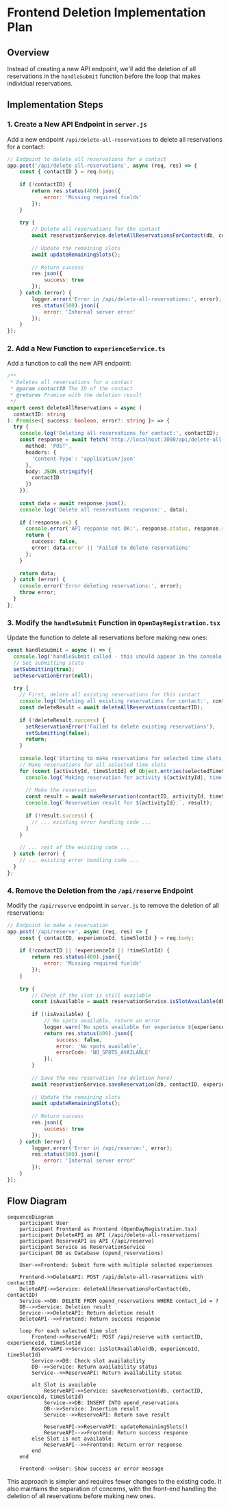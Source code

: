 # Frontend Deletion Implementation Plan

## Overview

Instead of creating a new API endpoint, we'll add the deletion of all reservations in the `handleSubmit` function before the loop that makes individual reservations.

## Implementation Steps

### 1. Create a New API Endpoint in `server.js`

Add a new endpoint `/api/delete-all-reservations` to delete all reservations for a contact:

```javascript
// Endpoint to delete all reservations for a contact
app.post('/api/delete-all-reservations', async (req, res) => {
    const { contactID } = req.body;
    
    if (!contactID) {
        return res.status(400).json({
            error: 'Missing required fields'
        });
    }
    
    try {
        // Delete all reservations for the contact
        await reservationService.deleteAllReservationsForContact(db, contactID);
        
        // Update the remaining slots
        await updateRemainingSlots();
        
        // Return success
        res.json({
            success: true
        });
    } catch (error) {
        logger.error('Error in /api/delete-all-reservations:', error);
        res.status(500).json({
            error: 'Internal server error'
        });
    }
});
```

### 2. Add a New Function to `experienceService.ts`

Add a function to call the new API endpoint:

```typescript
/**
 * Deletes all reservations for a contact
 * @param contactID The ID of the contact
 * @returns Promise with the deletion result
 */
export const deleteAllReservations = async (
  contactID: string
): Promise<{ success: boolean, error?: string }> => {
  try {
    console.log('Deleting all reservations for contact:', contactID);
    const response = await fetch('http://localhost:3000/api/delete-all-reservations', {
      method: 'POST',
      headers: {
        'Content-Type': 'application/json'
      },
      body: JSON.stringify({
        contactID
      })
    });
    
    const data = await response.json();
    console.log('Delete all reservations response:', data);
    
    if (!response.ok) {
      console.error('API response not OK:', response.status, response.statusText, data);
      return {
        success: false,
        error: data.error || 'Failed to delete reservations'
      };
    }
    
    return data;
  } catch (error) {
    console.error('Error deleting reservations:', error);
    throw error;
  }
};
```

### 3. Modify the `handleSubmit` Function in `OpenDayRegistration.tsx`

Update the function to delete all reservations before making new ones:

```typescript
const handleSubmit = async () => {
  console.log('handleSubmit called - this should appear in the console when the submit button is clicked');
  // Set submitting state
  setSubmitting(true);
  setReservationError(null);
  
  try {
    // First, delete all existing reservations for this contact
    console.log('Deleting all existing reservations for contact:', contactID);
    const deleteResult = await deleteAllReservations(contactID);
    
    if (!deleteResult.success) {
      setReservationError('Failed to delete existing reservations');
      setSubmitting(false);
      return;
    }
    
    console.log('Starting to make reservations for selected time slots');
    // Make reservations for all selected time slots
    for (const [activityId, timeSlotId] of Object.entries(selectedTimeSlots)) {
      console.log(`Making reservation for activity ${activityId}, time slot ${timeSlotId}`);
      
      // Make the reservation
      const result = await makeReservation(contactID, activityId, timeSlotId);
      console.log(`Reservation result for ${activityId}:`, result);
      
      if (!result.success) {
        // ... existing error handling code ...
      }
    }
    
    // ... rest of the existing code ...
  } catch (error) {
    // ... existing error handling code ...
  }
};
```

### 4. Remove the Deletion from the `/api/reserve` Endpoint

Modify the `/api/reserve` endpoint in `server.js` to remove the deletion of all reservations:

```javascript
// Endpoint to make a reservation
app.post('/api/reserve', async (req, res) => {
    const { contactID, experienceId, timeSlotId } = req.body;
    
    if (!contactID || !experienceId || !timeSlotId) {
        return res.status(400).json({
            error: 'Missing required fields'
        });
    }
    
    try {
        // Check if the slot is still available
        const isAvailable = await reservationService.isSlotAvailable(db, experienceId, timeSlotId);
        
        if (!isAvailable) {
            // No spots available, return an error
            logger.warn(`No spots available for experience ${experienceId}, time slot ${timeSlotId}`);
            return res.status(409).json({
                success: false,
                error: 'No spots available',
                errorCode: 'NO_SPOTS_AVAILABLE'
            });
        }
        
        // Save the new reservation (no deletion here)
        await reservationService.saveReservation(db, contactID, experienceId, timeSlotId);
        
        // Update the remaining slots
        await updateRemainingSlots();
        
        // Return success
        res.json({
            success: true
        });
    } catch (error) {
        logger.error('Error in /api/reserve:', error);
        res.status(500).json({
            error: 'Internal server error'
        });
    }
});
```

## Flow Diagram

```mermaid
sequenceDiagram
    participant User
    participant Frontend as Frontend (OpenDayRegistration.tsx)
    participant DeleteAPI as API (/api/delete-all-reservations)
    participant ReserveAPI as API (/api/reserve)
    participant Service as ReservationService
    participant DB as Database (opend_reservations)
    
    User->>Frontend: Submit form with multiple selected experiences
    
    Frontend->>DeleteAPI: POST /api/delete-all-reservations with contactID
    DeleteAPI->>Service: deleteAllReservationsForContact(db, contactID)
    Service->>DB: DELETE FROM opend_reservations WHERE contact_id = ?
    DB-->>Service: Deletion result
    Service-->>DeleteAPI: Return deletion result
    DeleteAPI-->>Frontend: Return success response
    
    loop For each selected time slot
        Frontend->>ReserveAPI: POST /api/reserve with contactID, experienceId, timeSlotId
        ReserveAPI->>Service: isSlotAvailable(db, experienceId, timeSlotId)
        Service->>DB: Check slot availability
        DB-->>Service: Return availability status
        Service-->>ReserveAPI: Return availability status
        
        alt Slot is available
            ReserveAPI->>Service: saveReservation(db, contactID, experienceId, timeSlotId)
            Service->>DB: INSERT INTO opend_reservations
            DB-->>Service: Insertion result
            Service-->>ReserveAPI: Return save result
            
            ReserveAPI->>ReserveAPI: updateRemainingSlots()
            ReserveAPI-->>Frontend: Return success response
        else Slot is not available
            ReserveAPI-->>Frontend: Return error response
        end
    end
    
    Frontend-->>User: Show success or error message
```

This approach is simpler and requires fewer changes to the existing code. It also maintains the separation of concerns, with the front-end handling the deletion of all reservations before making new ones.